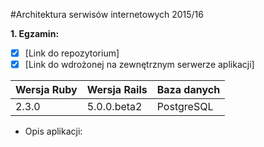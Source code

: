 #Architektura serwisów internetowych 2015/16

<b>1. Egzamin:</b>
 - [x] [Link do repozytorium]
 - [x] [Link do wdrożonej na zewnętrznym serwerze aplikacji]
 
| Wersja Ruby   | Wersja Rails   | Baza danych |
|------------|---------|-------------|
|    2.3.0   | 5.0.0.beta2  | PostgreSQL  |

- Opis aplikacji: 


